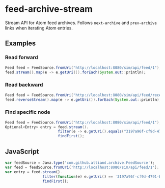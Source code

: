 # feed-archive-stream

Stream API for Atom feed archives. Follows `next-archive` and `prev-archive` links when iterating Atom entries.

## Examples

### Read forward

```java
Feed feed = FeedSource.fromUri("http://localhost:8080/sim/api/feed/1");
feed.stream().map(e -> e.getUri()).forEach(System.out::println);
```

### Read backward

```java
Feed feed = FeedSource.fromUri("http://localhost:8080/sim/api/feed/recent");
feed.reverseStream().map(e -> e.getUri()).forEach(System.out::println);
```
### Find specific node

```java
Feed feed = FeedSource.fromUri("http://localhost:8080/sim/api/feed/1");
Optional<Entry> entry = feed.stream().
                        filter(e -> e.getUri().equals("3197a96f-cf9d-4791-ba3b-cafe2d02e9f2")).
                        findFirst();
```

## JavaScript

```javascript
var feedSource = Java.type('com.github.attiand.archive.FeedSource');
var feed = feedSource.fromUri('http://localhost:8080/sim/api/feed/1');
var entry = feed.stream().
                 filter(function(e) e.getUri() == '3197a96f-cf9d-4791-ba3b-cafe2d02e9f2').
                 findFirst();
```
